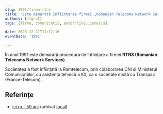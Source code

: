 ```yaml
---
slug: 1991/firma-rtns
title: 'Este demarată înființarea firmei „Romanian Telecoms Network Services” (RTNS)'
authors: [ilg-ul]
tags: [firme, comunicatii, autor:liviu.ionescu]

date: 2023-12-21T11:12:16
eventDate: '1991'

---
```


În anul 1991 este demarată procedura de înființare a firmei **RTNS (Romanian
Telecoms Network Services)**.

<!-- truncate -->

Societatea a fost înființată la Romtelecom, prin colaborarea CNI și Ministerul
Comunicațiilor, cu asistența tehnică a ICI, ca o societate mixtă
cu Transpac (France-Telecom).

## Referințe

- [ici.ro - 50 ani](https://www.ici.ro/documents/24/ICI_Bucuresti-50_ani_tdHL8av.pdf) (arhivat [local](https://cronica-it.github.io/arhiva/))
